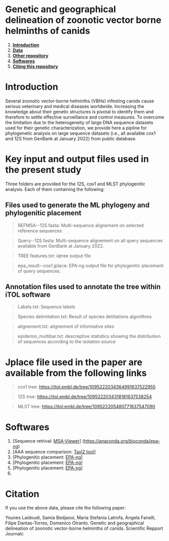 # Genetic and geographical delineation of zoonotic vector borne helminths of canids


1. **[Introduction](#Introduction)**
2. **[Data](#Key-input-and-output-files-used-in-the-present-study)**
3. **[Other repository](#Jplace-file-used-in-the-paper-are-available-from-the-following-links)**
4. **[Softwares](#Softwares)**
5. **[Citing this repository](#Citation)**



# Introduction
Several zoonotic vector-borne helminths (VBHs) infesting canids cause serious veterinary and medical diseases worldwide. Increasing the knowledge about their genetic structures is pivotal to identify them and therefore to settle effective surveillance and control measures. To overcome the limitation due to the heterogeneity of large DNA sequence datasets used for their genetic characterization, we provide here a pipline for phylogenetic analysis on large sequence datasets (i.e., all available cox1 and 12S  from GenBank at January 2022) from public database.




# Key input and output files used in the present study

Three folders are provided for the 12S, cox1 and MLST phylogenitic analysis. Each of them containing the following:

## Files used to generate the ML phylogeny and phylogenitic placement

> REFMSA--12S.fasta: Multi-sequence alignement on selected reference sequences

> Query--12S.fasta: Multi-sequence alignement on all query sequences available from GenBank at January 2022.

> TREE features.txt: iqtree output file

> epa_result--cox1.jplace: EPA-ng output file for phylogenitic placement of query sequences.




## Annotation files used to annotate the tree within iTOL software

> Labels.txt: Sequence labels 

> Species delimitation.txt: Result of species deliitations algorithms

> alignement.txt: alignement of informative sites

> epidemio_multibar.txt: descreptive statistics showing the distribution of sequences according to the isolation source


# Jplace file used in the paper are available from the following links

> cox1 tree: https://itol.embl.de/tree/1095222034364991637522955 

> 12S tree: https://itol.embl.de/tree/1095222034318181637538254 

> MLST tree: https://itol.embl.de/tree/109522205480771637547090

# Softwares

1. [Sequence retrival: [MSA-Viewer](https://www.ncbi.nlm.nih.gov/projects/msaviewer/)] (https://anaconda.org/bioconda/epa-ng)
2. [AAA sequence comparison: [TaxI2 tool](https://github.com/iTaxoTools/TaxI2.git)] 
3. [Phylogenitic placement: [EPA-ng](https://github.com/Pbdas/epa-ng.git)] 
4. [Phylogenitic placement: [EPA-ng](https://github.com/Pbdas/epa-ng.git)] 
5. [Phylogenitic placement: [EPA-ng](https://github.com/Pbdas/epa-ng.git)]
6. 

# Citation
If you use the above data, please cite the following paper:

Younes Laidoudi, Samia Bedjaoui, Maria Stefania Latrofa, Angela Fanelli, Filipe Dantas-Torres, Domenico Otranto. Genetic and geographical delineation of zoonotic vector-borne helminths of canids. Scientific Repport Journalc


